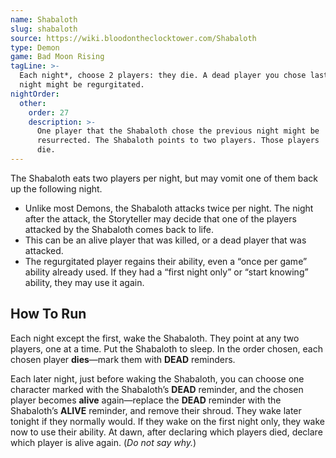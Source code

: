 ```yaml
---
name: Shabaloth
slug: shabaloth
source: https://wiki.bloodontheclocktower.com/Shabaloth
type: Demon
game: Bad Moon Rising
tagLine: >-
  Each night*, choose 2 players: they die. A dead player you chose last
  night might be regurgitated.
nightOrder:
  other:
    order: 27
    description: >-
      One player that the Shabaloth chose the previous night might be
      resurrected. The Shabaloth points to two players. Those players
      die.
---
```


The Shabaloth eats two players per night, but may vomit one of them back
up the following night.

- Unlike most Demons, the Shabaloth attacks twice per night. The night
  after the attack, the Storyteller may decide that one of the players
  attacked by the Shabaloth comes back to life.
- This can be an alive player that was killed, or a dead player that was
  attacked.
- The regurgitated player regains their ability, even a “once per game”
  ability already used. If they had a “first night only” or “start
  knowing” ability, they may use it again.

## How To Run

Each night except the first, wake the Shabaloth. They point at any two
players, one at a time. Put the Shabaloth to sleep. In the order chosen,
each chosen player **dies**—mark them with **DEAD** reminders.

Each later night, just before waking the Shabaloth, you can choose one
character marked with the Shabaloth’s **DEAD** reminder, and the chosen
player becomes **alive** again—replace the **DEAD** reminder with the
Shabaloth’s **ALIVE** reminder, and remove their shroud. They wake later
tonight if they normally would. If they wake on the first night only,
they wake now to use their ability. At dawn, after declaring which
players died, declare which player is alive again. (_Do not say why._)
